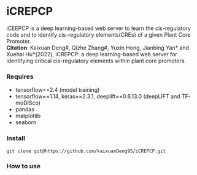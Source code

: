 # iCREPCP
iCEEPCP is a deep learning-based web server to learn the cis-regulatory code and to identify cis-regulatory elements(CREs) of a given Plant Core Promoter.<br>
**Citation**: Kaixuan Deng#, Qizhe Zhang#, Yuxin Hong, Jianbing Yan* and Xuehai Hu*(2022), iCREPCP: a deep learning-based web server for identifying critical cis-regulatory elements within plant core promoters.<br>
### Requires
- tensorflow==2.4 (model training)
- tensorflow==1.14, keras==2.3.1, deeplift==0.6.13.0 (deepLIFT and TF-moDISco)
- pandas
- matplotlib
- seaborn
### Install
```
git clone git@https://github.com/kaixuanDeng95/iCREPCP.git
```
### How to use
